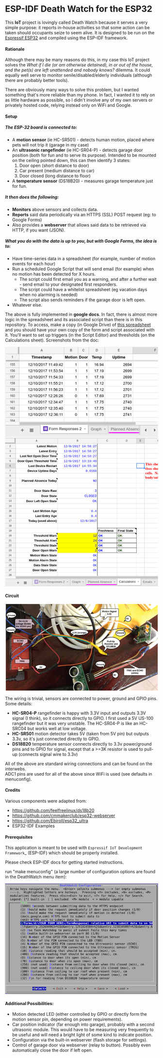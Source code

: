 ESP-IDF Death Watch for the ESP32
====================

This **IoT** project is lovingly called Death Watch because it serves a very simple purpose: 
it reports in-house activities so that some action can be taken should occupants seize to seem alive. 
It is designed to be run on the [Espressif ESP32](http://espressif.com/en/products/hardware/esp32/overview) 
and compiled using the ESP-IDF framework. 

#### Rationale

Although there may be many reasons do this, in my case this IoT project solves the 
*What if I die (or am otherwise detained), in or out of the house, and the pet(s) are left unattended and nobody knows?* dilemma.  It could equally well serve to monitor senile/disabled/elderly individuals (although there are probably better tools).

There are obviously many ways to solve this problem, 
but I wanted something that's more reliable than my phone. 
In fact, I wanted it to rely on as little hardware as possible, 
so I didn't involve any of my own servers or privately hosted code, 
relying instead only on WiFi and Google. 

#### Setup

##### The ESP-32 board is connected to:

* A **motion sensor** (ie HC-SR501) - detects human motion, placed where pets will not trip it (garage in my case)
* An **ultrasonic rangefinder** (ie HC-SR04-P) - detects garage door position (both for fun and to serve its purpose).  Intended to be mounted on the ceiling pointed down, this can then identify 3 states: 
    1. Door open (short distance to door)
    2. Car present (medium distance to car)
    3. Door closed (long distance to floor)
* A **temperature sensor** (DS18B20) - measures garage temperature just for fun.

##### It then does the following:

* **Monitors** above sensors and collects data.
* **Reports** said data periodically via an HTTPS (SSL) POST request (eg: to Google Forms) 
* Also provides a **webserver** that allows said data to be retrieved via HTTP, if you want (JSON).


##### What you do with the data is up to you, but with Google Forms, the idea is to:

* Have time-series data in a spreadsheet (for example, number of motion events for each hour) 
* Run a scheduled Google Script that will send email (for example) when no motion has been detected for X hours.
  * The script could first email you as a warning, and after a further wait - send email to your designated first responders.
  * The script could have a whitelist spreadsheet (eg vacation days when no alarming is needed)
  * The script also sends reminders if the garage door is left open.
* Whatever else.

The above is fully implemented in **google docs**. In fact, there is almost more logic in the spreadsheet and its associated script than there is in this repository.  To access, make a copy (in Google Drive) of [this spreadsheet](https://docs.google.com/spreadsheets/d/1qw4G7kOuIYnGbgxCVbODfhFE31ACRkr1jt2POPAOdRk/edit?usp=sharing) and you should have your own copy of the form and script associated with it. You'll want to set up triggers (in the Script Editor) and thresholds (on the Calculations sheet).  Screenshots from the doc:

![Spreadsheet](/help/gdoc-screenshot2.png?raw=true "Spreadsheet")
![Spreadsheet](/help/gdoc-screenshot.png?raw=true "Spreadsheet")



#### Circuit

![Circuit](/help/circuit.png?raw=true "Circuit")


The wiring is trivial, sensors are connected to power, ground and GPIO pins.   Some details:

* **HC-SR04-P** rangefinder is happy with 3.3V input and outputs 3.3V signal (I think), so it connects directly to GPIO.  I first used a 5V US-100 rangefinder but it was very unstable.  The HC-SR04-P is like an HC-SRC04 but works well at low voltage.
* **HC-SR501** motion detector takes 5V (taken from 5V pin) but outputs 3.3v, so it's just connected directly to GPIO.
* **DS18B20** temperature sensor connects directly to 3.3v power/ground pins and to GPIO for signal, except that a >=3K resistor is used to pull-up (connects signal wire to 3.3v) 

All of the above are standard wiring connections and can be found on the interwebs.  
ADC1 pins are used for all of the above since WiFi is used (see defaults in menuconfig). 

#### Credits

Various components were adapted from:

* https://github.com/feelfreelinux/ds18b20
* https://github.com/cmmakerclub/esp32-webserver
* https://github.com/Ebiroll/esp32_ultra
* ESP32-IDF Examples


#### Prerequisites
This application is meant to be used with `Espressif IoT Development Framework`_ (ESP-IDF) which should be properly installed. 

Please check ESP-IDF docs for getting started instructions.

run "make menuconfig" (a large number of configuration options are found in the DeathWatch menu item):

![menuconfig](/help/menuconfig.png?raw=true "Menuconfig")

#### Additional Possibilities:

* Motion detected LED (either controlled by GPIO or directly form the motion sensor pin, depending on power requirements).
* Car position indicator (far enough into garage), probably with a second ultrasonic module.  This would have to be measuring very frequently to be useful and will need a bright light of some kind to indicate position.
* Configuration via the built-in webserver (flash storage for settings).  
* Control of garage door via webserver (relay to button).  Possibly even automatically close the door if left open.

